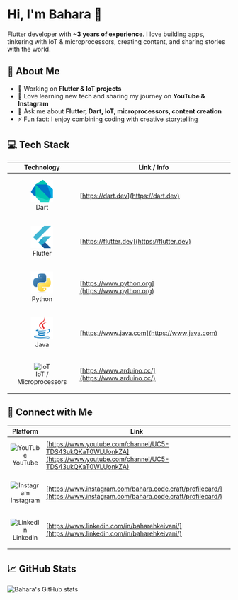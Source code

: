# Hi, I'm Bahara 👋

Flutter developer with **~3 years of experience**. I love building apps, tinkering with IoT & microprocessors, creating content, and sharing stories with the world.  

## 🌱 About Me
- 🔭 Working on **Flutter & IoT projects**  
- 🌱 Love learning new tech and sharing my journey on **YouTube & Instagram**  
- 💬 Ask me about **Flutter, Dart, IoT, microprocessors, content creation**  
- ⚡ Fun fact: I enjoy combining coding with creative storytelling  

## 💻 Tech Stack

| Technology | Link / Info |
|------------|-------------|
| <p align="center"><img alt="Dart" src="https://raw.githubusercontent.com/devicons/devicon/master/icons/dart/dart-original.svg" width="50"/><br>Dart</p> | [https://dart.dev](https://dart.dev) |
| <p align="center"><img alt="Flutter" src="https://raw.githubusercontent.com/devicons/devicon/master/icons/flutter/flutter-original.svg" width="50"/><br>Flutter</p> | [https://flutter.dev](https://flutter.dev) |
| <p align="center"><img alt="Python" src="https://raw.githubusercontent.com/devicons/devicon/master/icons/python/python-original.svg" width="50"/><br>Python</p> | [https://www.python.org](https://www.python.org) |
| <p align="center"><img alt="Java" src="https://raw.githubusercontent.com/devicons/devicon/master/icons/java/java-original.svg" width="50"/><br>Java</p> | [https://www.java.com](https://www.java.com) |
| <p align="center"><img alt="IoT" src="https://upload.wikimedia.org/wikipedia/commons/5/5f/Arduino_Logo.svg" width="50"/><br>IoT / Microprocessors</p> | [https://www.arduino.cc/](https://www.arduino.cc/) |


## 📱 Connect with Me

| Platform | Link |
|----------|------|
| <p align="center"><img alt="YouTube" src="https://upload.wikimedia.org/wikipedia/commons/b/b8/YouTube_Logo_2017.svg" width="50"/><br>YouTube</p> | [https://www.youtube.com/channel/UC5-TDS43ukQKaT0WLUonkZA](https://www.youtube.com/channel/UC5-TDS43ukQKaT0WLUonkZA) |
| <p align="center"><img alt="Instagram" src="https://upload.wikimedia.org/wikipedia/commons/a/a5/Instagram_icon.png" width="50"/><br>Instagram</p> | [https://www.instagram.com/bahara.code.craft/profilecard/](https://www.instagram.com/bahara.code.craft/profilecard/) |
| <p align="center"><img alt="LinkedIn" src="https://upload.wikimedia.org/wikipedia/commons/c/ca/LinkedIn_logo_initials.png" width="50"/><br>LinkedIn</p> | [https://www.linkedin.com/in/baharehkeivani/](https://www.linkedin.com/in/baharehkeivani/) |


## 📈 GitHub Stats
![Bahara's GitHub stats](https://github-readme-stats.vercel.app/api?username=your-username&show_icons=true&hide_border=true&count_private=true&theme=radical)
